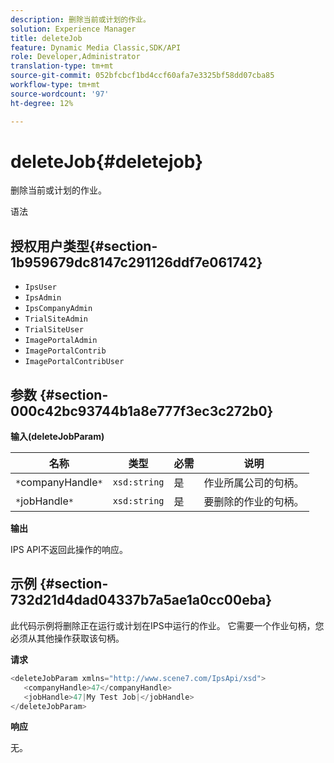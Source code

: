 ```yaml
---
description: 删除当前或计划的作业。
solution: Experience Manager
title: deleteJob
feature: Dynamic Media Classic,SDK/API
role: Developer,Administrator
translation-type: tm+mt
source-git-commit: 052bfcbcf1bd4ccf60afa7e3325bf58dd07cba85
workflow-type: tm+mt
source-wordcount: '97'
ht-degree: 12%

---
```



# deleteJob{#deletejob}

删除当前或计划的作业。

语法

## 授权用户类型{#section-1b959679dc8147c291126ddf7e061742}

* `IpsUser`
* `IpsAdmin`
* `IpsCompanyAdmin`
* `TrialSiteAdmin`
* `TrialSiteUser`
* `ImagePortalAdmin`
* `ImagePortalContrib`
* `ImagePortalContribUser`

## 参数 {#section-000c42bc93744b1a8e777f3ec3c272b0}

**输入(deleteJobParam)**

| 名称 | 类型 | 必需 | 说明 |
|---|---|---|---|
| `*`companyHandle`*` | `xsd:string` | 是 | 作业所属公司的句柄。 |
| `*`jobHandle`*` | `xsd:string` | 是 | 要删除的作业的句柄。 |

**输出**

IPS API不返回此操作的响应。

## 示例 {#section-732d21d4dad04337b7a5ae1a0cc00eba}

此代码示例将删除正在运行或计划在IPS中运行的作业。 它需要一个作业句柄，您必须从其他操作获取该句柄。

**请求**

```java
<deleteJobParam xmlns="http://www.scene7.com/IpsApi/xsd">
   <companyHandle>47</companyHandle>
   <jobHandle>47|My Test Job|</jobHandle>
</deleteJobParam>
```

**响应**

无。
